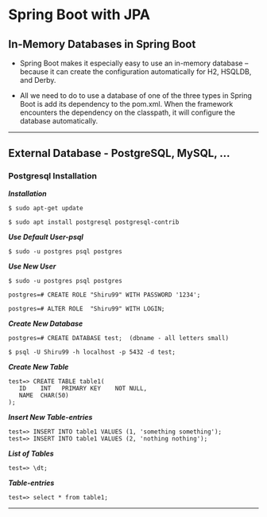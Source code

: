 # Spring Boot with JPA

## In-Memory Databases in Spring Boot

   * Spring Boot makes it especially easy to use an in-memory database – because it can create the configuration automatically for H2, HSQLDB, and Derby.

   * All we need to do to use a database of one of the three types in Spring Boot is add its dependency to the pom.xml. When the framework encounters the dependency on the classpath, it will configure the database automatically.

---

## External Database - PostgreSQL, MySQL, ...

### Postgresql Installation
***Installation***
```
$ sudo apt-get update
 
$ sudo apt install postgresql postgresql-contrib
```

***Use Default User-psql***
```
$ sudo -u postgres psql postgres
```


***Use New User***
```
$ sudo -u postgres psql postgres

postgres=# CREATE ROLE "Shiru99" WITH PASSWORD '1234';

postgres=# ALTER ROLE  "Shiru99" WITH LOGIN;
```

***Create New Database***
```
postgres=# CREATE DATABASE test;  (dbname - all letters small)

$ psql -U Shiru99 -h localhost -p 5432 -d test;
```

***Create New Table***
```
test=> CREATE TABLE table1(
   ID    INT   PRIMARY KEY    NOT NULL,
   NAME  CHAR(50)
);
```

***Insert New Table-entries***
```
test=> INSERT INTO table1 VALUES (1, 'something something');
test=> INSERT INTO table1 VALUES (2, 'nothing nothing');
```

***List of Tables***
```
test=> \dt;
```

***Table-entries***
```
test=> select * from table1;
```
---
